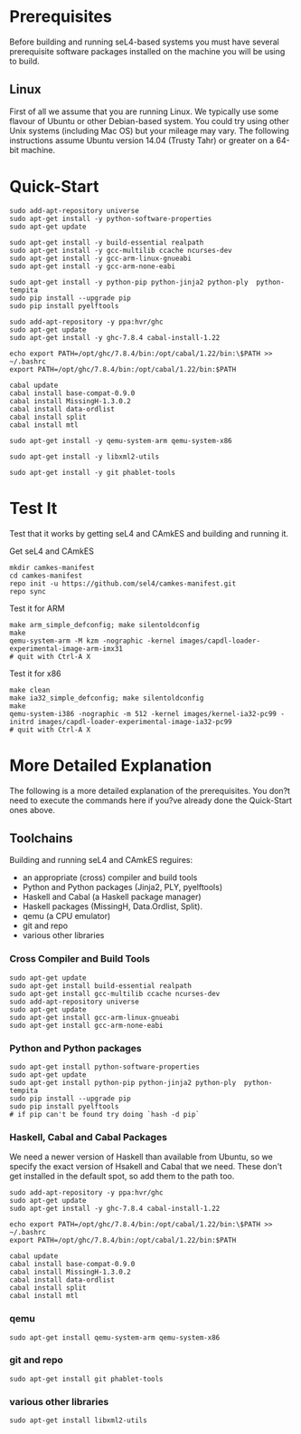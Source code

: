 # Prerequisites

Before building and running seL4-based systems you must have several prerequisite software packages installed on the machine you will be using to build.  

## Linux

First of all we assume that you are running Linux.  We typically use some flavour of Ubuntu or other Debian-based system.  You could try using other Unix systems (including Mac OS) but your mileage may vary.  The following instructions assume Ubuntu version 14.04 (Trusty Tahr) or greater on a 64-bit machine.

# Quick-Start

    sudo add-apt-repository universe
    sudo apt-get install -y python-software-properties
    sudo apt-get update

    sudo apt-get install -y build-essential realpath 
    sudo apt-get install -y gcc-multilib ccache ncurses-dev
    sudo apt-get install -y gcc-arm-linux-gnueabi
    sudo apt-get install -y gcc-arm-none-eabi

    sudo apt-get install -y python-pip python-jinja2 python-ply  python-tempita
    sudo pip install --upgrade pip
    sudo pip install pyelftools

    sudo add-apt-repository -y ppa:hvr/ghc         
    sudo apt-get update
    sudo apt-get install -y ghc-7.8.4 cabal-install-1.22 

    echo export PATH=/opt/ghc/7.8.4/bin:/opt/cabal/1.22/bin:\$PATH >> ~/.bashrc
    export PATH=/opt/ghc/7.8.4/bin:/opt/cabal/1.22/bin:$PATH
 
    cabal update
    cabal install base-compat-0.9.0
    cabal install MissingH-1.3.0.2
    cabal install data-ordlist
    cabal install split
    cabal install mtl

    sudo apt-get install -y qemu-system-arm qemu-system-x86

    sudo apt-get install -y libxml2-utils

    sudo apt-get install -y git phablet-tools

# Test It

Test that it works by getting seL4 and CAmkES and building and running it.

Get seL4 and CAmkES

    mkdir camkes-manifest
    cd camkes-manifest
    repo init -u https://github.com/sel4/camkes-manifest.git
    repo sync

Test it for ARM

    make arm_simple_defconfig; make silentoldconfig
    make
    qemu-system-arm -M kzm -nographic -kernel images/capdl-loader-experimental-image-arm-imx31
    # quit with Ctrl-A X

Test it for x86

    make clean
    make ia32_simple_defconfig; make silentoldconfig
    make
    qemu-system-i386 -nographic -m 512 -kernel images/kernel-ia32-pc99 -initrd images/capdl-loader-experimental-image-ia32-pc99
    # quit with Ctrl-A X

# More Detailed Explanation

The following is a more detailed explanation of the prerequisites.  You don?t need to execute the commands here if you?ve already done the Quick-Start ones above.

## Toolchains

Building and running seL4 and CAmkES reguires: 
 * an appropriate (cross) compiler and build tools
 * Python and Python packages (Jinja2, PLY, pyelftools)
 * Haskell and Cabal (a Haskell package manager) 
 * Haskell packages (MissingH, Data.Ordlist, Split).
 * qemu (a CPU emulator)
 * git and repo
 * various other libraries

### Cross Compiler and Build Tools

    sudo apt-get update
    sudo apt-get install build-essential realpath 
    sudo apt-get install gcc-multilib ccache ncurses-dev
    sudo add-apt-repository universe
    sudo apt-get update
    sudo apt-get install gcc-arm-linux-gnueabi
    sudo apt-get install gcc-arm-none-eabi


### Python and Python packages

    sudo apt-get install python-software-properties
    sudo apt-get update
    sudo apt-get install python-pip python-jinja2 python-ply  python-tempita
    sudo pip install --upgrade pip
    sudo pip install pyelftools
    # if pip can't be found try doing `hash -d pip`

### Haskell, Cabal and Cabal Packages

We need a newer version of Haskell than available from Ubuntu, so we specify the exact version of Hsakell and Cabal that we need.
These don't get installed in the default spot, so add them to the path too.

    sudo add-apt-repository -y ppa:hvr/ghc              
    sudo apt-get update
    sudo apt-get install -y ghc-7.8.4 cabal-install-1.22 

    echo export PATH=/opt/ghc/7.8.4/bin:/opt/cabal/1.22/bin:\$PATH >> ~/.bashrc
    export PATH=/opt/ghc/7.8.4/bin:/opt/cabal/1.22/bin:$PATH
 
    cabal update
    cabal install base-compat-0.9.0
    cabal install MissingH-1.3.0.2
    cabal install data-ordlist
    cabal install split
    cabal install mtl 

### qemu

    sudo apt-get install qemu-system-arm qemu-system-x86

### git and repo

    sudo apt-get install git phablet-tools

### various other libraries

    sudo apt-get install libxml2-utils
	

